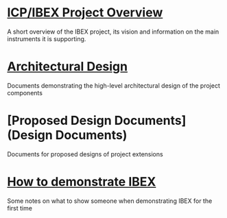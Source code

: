# [ICP/IBEX Project Overview](https://github.com/ISISComputingGroup/IBEX/wiki) #

A short overview of the IBEX project, its vision and information on the main instruments it is supporting.

# [Architectural Design](High-Level-Architectural-Design) #

Documents demonstrating the high-level architectural design of the project components

# [Proposed Design Documents](Design Documents) #

Documents for proposed designs of project extensions

# [How to demonstrate IBEX](Demo-notes) #

Some notes on what to show someone when demonstrating IBEX for the first time